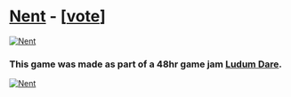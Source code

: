 # [Nent](http://nent.zolmeister.com) - [[vote](http://www.ludumdare.com/compo/ludum-dare-28/?action=preview&uid=29241)]
[![Nent](https://raw.github.com/Zolmeister/Nent/master/screenshot-game.png)](http://nent.zolmeister.com)
### This game was made as part of a 48hr game jam [Ludum Dare](http://www.ludumdare.com/compo).
[![Nent](https://raw.github.com/Zolmeister/Nent/master/screenshot-home.png)](http://nent.zolmeister.com)
